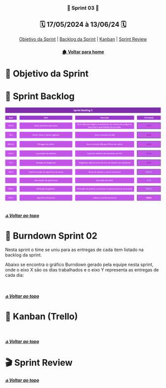 <span id="topo">

 <div  align="center">

### 📍 Sprint 03 📍

## 🗓️ 17/05/2024 à 13/06/24 🗓️

</div>
<div align="center"> 
<a  href="#dart-objetivo-da-sprint">Objetivo da Sprint</a> | 
<a  href="#sprint-backlog">Backlog da Sprint</a> | 
<a  href="#kanban">Kanban</a> | 
<a  href="#sprint-r">Sprint Review</a>
</div>

<div align="center">

### 

</div>

<div align="center">

#### [ 🏚️ Voltar para home](./README.md)

</div>

<span id="dart-objetivo-da-sprint">
 
#  🤝 Objetivo da Sprint

 
 
<span id="sprint-backlog">

# 🚧 Sprint Backlog

<div align="center">
    <img alt="WW" height="" width="" src="Backlog_sprint3.png"> 
</div>

 <br>
 
##### [🔝 Voltar ao topo ](#topo)
 
# 📇 Burndown Sprint 02
Nesta sprint o time se uniu para as entregas de cada item listado na backlog da sprint.

Abaixo se encontra o gráfico Burndown gerado pela equipe nesta sprint, onde o eixo X são os dias trabalhados e o eixo Y representa as entregas de cada dia:

<div align="center">
    <img align="center" src="">
</div>

##### [🔝 Voltar ao topo ](#topo)


# 📝 Kanban (Trello)
<span id="kanban">

<span id="kanban">

 <div align="center">
    <img height="" width="" src=""> 
 </div>

##### [🔝 Voltar ao topo ](#topo)

# 🎬 Sprint Review
<span id="sprint-r">



##### [🔝 Voltar ao topo ](#topo)
